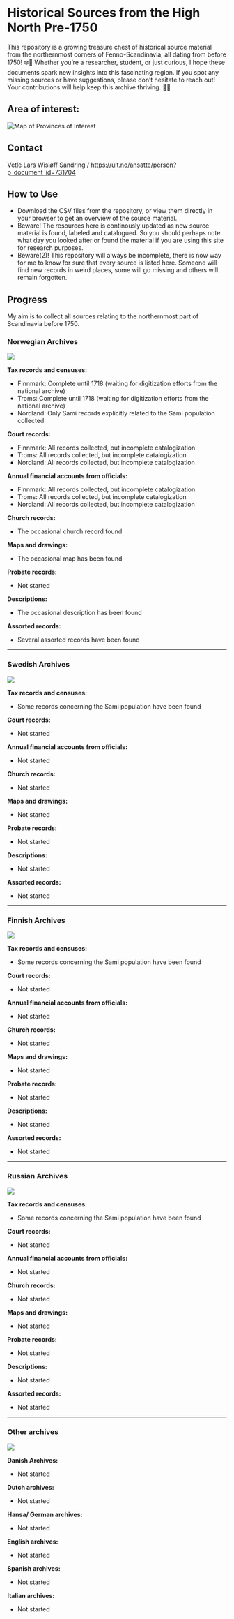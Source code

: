 # Historical Sources from the High North Pre-1750

This repository is a growing treasure chest of historical source material from the northernmost corners of Fenno-Scandinavia, all dating from before 1750! ❄️📜 Whether you’re a researcher, student, or just curious, I hope these documents spark new insights into this fascinating region. If you spot any missing sources or have suggestions, please don’t hesitate to reach out! Your contributions will help keep this archive thriving. 🙌✨
## Area of interest: 

![Map of Provinces of Interest](https://github.com/Moryzont/Nordkalotten_kilder/blob/3fac96502572b956542d75607d84ec37729db3e8/Provinces%20of%20interest.png)

## Contact
Vetle Lars Wisløff Sandring / https://uit.no/ansatte/person?p_document_id=731704 

## How to Use

- Download the CSV files from the repository, or view them directly in your browser to get an overview of the source material.
- Beware! The resources here is continously updated as new source material is found, labeled and catalogued. So you should perhaps note what day you looked after or found the material if you are using this site for research purposes. 
- Beware(2)! This repository will always be incomplete, there is now way for me to know for sure that every source is listed here. Someone will find new records in weird places, some will go missing and others will remain forgotten. 

## Progress

My aim is to collect all sources relating to the northernmost part of Scandinavia before 1750.


### Norwegian Archives
![](https://geps.dev/progress/50)

**Tax records and censuses:**
- Finnmark: Complete until 1718 (waiting for digitization efforts from the national archive)
- Troms: Complete until 1718 (waiting for digitization efforts from the national archive)
- Nordland: Only Sami records explicitly related to the Sami population collected

**Court records:**
- Finnmark: All records collected, but incomplete catalogization
- Troms: All records collected, but incomplete catalogization
- Nordland: All records collected, but incomplete catalogization

**Annual financial accounts from officials:**
- Finnmark: All records collected, but incomplete catalogization
- Troms: All records collected, but incomplete catalogization
- Nordland: All records collected, but incomplete catalogization

**Church records:**
- The occasional church record found

**Maps and drawings:**
- The occasional map has been found

**Probate records:**
- Not started

**Descriptions:**
- The occasional description has been found

**Assorted records:**
- Several assorted records have been found

---

### Swedish Archives
![](https://geps.dev/progress/10)

**Tax records and censuses:**
- Some records concerning the Sami population have been found

**Court records:**
- Not started

**Annual financial accounts from officials:**
- Not started

**Church records:**
- Not started

**Maps and drawings:**
- Not started

**Probate records:**
- Not started

**Descriptions:**
- Not started

**Assorted records:**
- Not started

---

### Finnish Archives
![](https://geps.dev/progress/5)

**Tax records and censuses:**
- Some records concerning the Sami population have been found

**Court records:**
- Not started

**Annual financial accounts from officials:**
- Not started

**Church records:**
- Not started

**Maps and drawings:**
- Not started

**Probate records:**
- Not started

**Descriptions:**
- Not started

**Assorted records:**
- Not started

---

### Russian Archives
![](https://geps.dev/progress/5)

**Tax records and censuses:**
- Some records concerning the Sami population have been found

**Court records:**
- Not started

**Annual financial accounts from officials:**
- Not started

**Church records:**
- Not started

**Maps and drawings:**
- Not started

**Probate records:**
- Not started

**Descriptions:**
- Not started

**Assorted records:**
- Not started

---

### Other archives
![](https://geps.dev/progress/0)

**Danish Archives:**
- Not started

**Dutch archives:**
- Not started

**Hansa/ German archives:**
- Not started

**English archives:**
- Not started

**Spanish archives:**
- Not started

**Italian archives:**
- Not started
